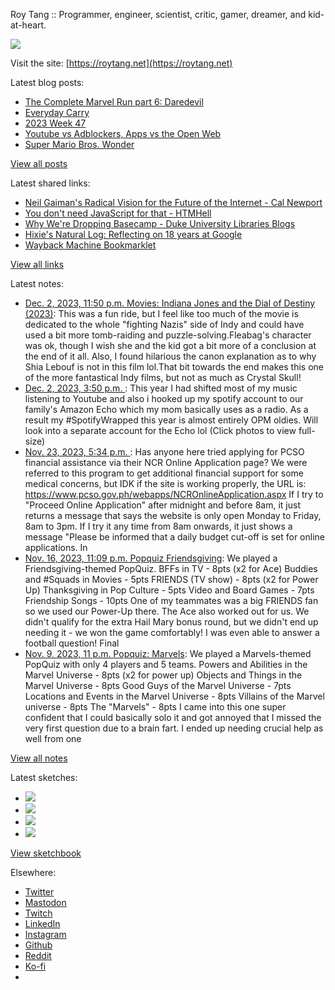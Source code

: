 Roy Tang :: Programmer, engineer, scientist, critic, gamer, dreamer, and kid-at-heart.

![](https://roytang.net/static/img/profile.jpg)

Visit the site: [https://roytang.net](https://roytang.net)

Latest blog posts:

- [The Complete Marvel Run part 6: Daredevil](https://roytang.net/2023/11/cmr-daredevil/)
- [Everyday Carry](https://roytang.net/2023/11/everyday-carry/)
- [2023 Week 47](https://roytang.net/2023/11/2023-week-47/)
- [Youtube vs Adblockers, Apps vs the Open Web](https://roytang.net/2023/11/youtube-adblockers/)
- [Super Mario Bros. Wonder](https://roytang.net/2023/11/mario-wonder/)

[View all posts](https://roytang.net/blog)

Latest shared links:

- [Neil Gaiman&#x27;s Radical Vision for the Future of the Internet - Cal Newport](https://roytang.net/2023/12/a0645497e08f19f9839d45edd2db1e51/)
- [You don&#x27;t need JavaScript for that - HTMHell](https://roytang.net/2023/12/42956cb4bd47506173a8f26ad6bacff7/)
- [Why We&#x27;re Dropping Basecamp - Duke University Libraries Blogs](https://roytang.net/2023/12/24117e5b08418d70cf9657354b373064/)
- [Hixie&#x27;s Natural Log: Reflecting on 18 years at Google](https://roytang.net/2023/12/1767af0e342a79b387ee661c5d7e8cb1/)
- [Wayback Machine Bookmarklet](https://roytang.net/2023/11/57649cb49f3fe44691aea51f6187992c/)

[View all links](https://roytang.net/links)

Latest notes:

- [Dec. 2, 2023, 11:50 p.m. Movies: Indiana Jones and the Dial of Destiny (2023)](https://roytang.net/2023/12/indiana-jones-and-the-dial-of-destiny-2023/): This was a fun ride, but I feel like too much of the movie is dedicated to the whole &quot;fighting Nazis&quot; side of Indy and could have used a bit more tomb-raiding and puzzle-solving.Fleabag&#x27;s character was ok, though I wish she and the kid got a bit more of a conclusion at the end of it all. Also, I found hilarious the canon explanation as to why Shia Lebouf is not in this film lol.That bit towards the end makes this one of the more fantastical Indy films, but not as much as Crystal Skull!
- [Dec. 2, 2023, 3:50 p.m. ](https://roytang.net/2023/12/111509729930849977/): This year I had shifted most of my music listening to Youtube and also i hooked up my spotify account to our family&#x27;s Amazon Echo which my mom basically uses as a radio. As a result my #SpotifyWrapped this year is almost entirely OPM oldies. Will look into a separate account for the Echo lol (Click photos to view full-size)
- [Nov. 23, 2023, 5:34 p.m. ](https://roytang.net/2023/11/kaf5a9k/): Has anyone here tried applying for PCSO financial assistance via their NCR Online Application page? We were referred to this program to get additional financial support for some medical concerns, but IDK if the site is working properly, the URL is: https://www.pcso.gov.ph/webapps/NCROnlineApplication.aspx If I try to &quot;Proceed Online Application&quot; after midnight and before 8am, it just returns a message that says the website is only open Monday to Friday, 8am to 3pm. If I try it any time from 8am onwards, it just shows a message &quot;Please be informed that a daily budget cut-off is set for online applications. In
- [Nov. 16, 2023, 11:09 p.m. Popquiz Friendsgiving](https://roytang.net/2023/11/popquiz-friendsgiving/): We played a Friendsgiving-themed PopQuiz. BFFs in TV - 8pts (x2 for Ace) Buddies and #Squads in Movies - 5pts FRIENDS (TV show) - 8pts (x2 for Power Up) Thanksgiving in Pop Culture - 5pts Video and Board Games - 7pts Friendship Songs - 10pts One of my teammates was a big FRIENDS fan so we used our Power-Up there. The Ace also worked out for us. We didn&#x27;t qualify for the extra Hail Mary bonus round, but we didn&#x27;t end up needing it - we won the game comfortably! I was even able to answer a football question! Final
- [Nov. 9, 2023, 11 p.m. Popquiz: Marvels](https://roytang.net/2023/11/popquiz-marvels/): We played a Marvels-themed PopQuiz with only 4 players and 5 teams. Powers and Abilities in the Marvel Universe - 8pts (x2 for power up) Objects and Things in the Marvel Universe - 8pts Good Guys of the Marvel Universe - 7pts Locations and Events in the Marvel Universe - 8pts Villains of the Marvel universe - 8pts The &quot;Marvels&quot; - 8pts I came into this one super confident that I could basically solo it and got annoyed that I missed the very first question due to a brain fart. I ended up needing crucial help as well from one

[View all notes](https://roytang.net/notes)

Latest sketches:


- ![](https://roytang.net/media/cache/c3/52/c3524701d7d18fa2b6b280d4437c7ba1.jpg)
- ![](https://roytang.net/media/cache/b8/6e/b86e3f7c5db451a5bf40260cdf52e2c0.jpg)
- ![](https://roytang.net/media/cache/09/11/09119bc377da2a1bf7e9d18251a6b7a6.jpg)
- ![](https://roytang.net/media/cache/3c/7d/3c7d410c1cd355b7897272dd51e3b61a.jpg)

[View sketchbook](https://roytang.net/albums/sketchbook)


Elsewhere:

- [Twitter](https://twitter.com/roytang)
- [Mastodon](https://indieweb.social/@roytang)
- [Twitch](https://twitch.tv/twitchyroy)
- [LinkedIn](https://www.linkedin.com/in/roytang)
- [Instagram](https://instagram.com/roytang0400)
- [Github](https://github.com/roytang)
- [Reddit](https://reddit.com/u/hungryroy)
- [Ko-fi](https://ko-fi.com/roytang)
- [](mailto:hello@roytang.net)